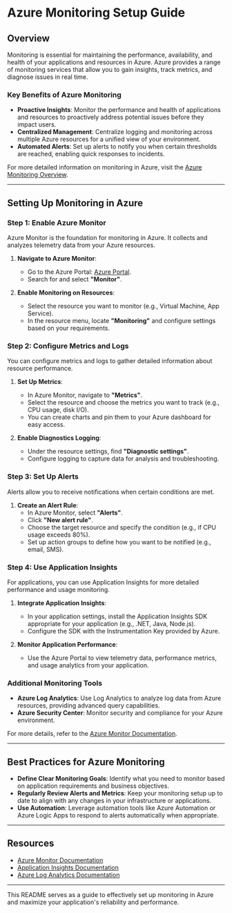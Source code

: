 # Azure Monitoring Setup Guide

## Overview
Monitoring is essential for maintaining the performance, availability, and health of your applications and resources in Azure. Azure provides a range of monitoring services that allow you to gain insights, track metrics, and diagnose issues in real time.

### Key Benefits of Azure Monitoring
- **Proactive Insights**: Monitor the performance and health of applications and resources to proactively address potential issues before they impact users.
- **Centralized Management**: Centralize logging and monitoring across multiple Azure resources for a unified view of your environment.
- **Automated Alerts**: Set up alerts to notify you when certain thresholds are reached, enabling quick responses to incidents.

For more detailed information on monitoring in Azure, visit the [Azure Monitoring Overview](https://docs.microsoft.com/azure/azure-monitor/overview).

---

## Setting Up Monitoring in Azure

### Step 1: Enable Azure Monitor
Azure Monitor is the foundation for monitoring in Azure. It collects and analyzes telemetry data from your Azure resources.

1. **Navigate to Azure Monitor**:
    - Go to the Azure Portal: [Azure Portal](https://portal.azure.com/).
    - Search for and select **"Monitor"**.

2. **Enable Monitoring on Resources**:
    - Select the resource you want to monitor (e.g., Virtual Machine, App Service).
    - In the resource menu, locate **"Monitoring"** and configure settings based on your requirements.

### Step 2: Configure Metrics and Logs
You can configure metrics and logs to gather detailed information about resource performance.

1. **Set Up Metrics**:
    - In Azure Monitor, navigate to **"Metrics"**.
    - Select the resource and choose the metrics you want to track (e.g., CPU usage, disk I/O).
    - You can create charts and pin them to your Azure dashboard for easy access.

2. **Enable Diagnostics Logging**:
    - Under the resource settings, find **"Diagnostic settings"**.
    - Configure logging to capture data for analysis and troubleshooting.

### Step 3: Set Up Alerts
Alerts allow you to receive notifications when certain conditions are met.

1. **Create an Alert Rule**:
    - In Azure Monitor, select **"Alerts"**.
    - Click **"New alert rule"**.
    - Choose the target resource and specify the condition (e.g., if CPU usage exceeds 80%).
    - Set up action groups to define how you want to be notified (e.g., email, SMS).

### Step 4: Use Application Insights
For applications, you can use Application Insights for more detailed performance and usage monitoring.

1. **Integrate Application Insights**:
    - In your application settings, install the Application Insights SDK appropriate for your application (e.g., .NET, Java, Node.js).
    - Configure the SDK with the Instrumentation Key provided by Azure.

2. **Monitor Application Performance**:
    - Use the Azure Portal to view telemetry data, performance metrics, and usage analytics from your application.

### Additional Monitoring Tools
- **Azure Log Analytics**: Use Log Analytics to analyze log data from Azure resources, providing advanced query capabilities.
- **Azure Security Center**: Monitor security and compliance for your Azure environment.

For more details, refer to the [Azure Monitor Documentation](https://docs.microsoft.com/azure/azure-monitor/).

---

## Best Practices for Azure Monitoring
- **Define Clear Monitoring Goals**: Identify what you need to monitor based on application requirements and business objectives.
- **Regularly Review Alerts and Metrics**: Keep your monitoring setup up to date to align with any changes in your infrastructure or applications.
- **Use Automation**: Leverage automation tools like Azure Automation or Azure Logic Apps to respond to alerts automatically when appropriate.

---

## Resources
- [Azure Monitor Documentation](https://docs.microsoft.com/azure/azure-monitor/)
- [Application Insights Documentation](https://docs.microsoft.com/azure/azure-monitor/app/app-insights-overview)
- [Azure Log Analytics Documentation](https://docs.microsoft.com/azure/azure-monitor/logs/log-analytics-overview)

---

This README serves as a guide to effectively set up monitoring in Azure and maximize your application's reliability and performance.
